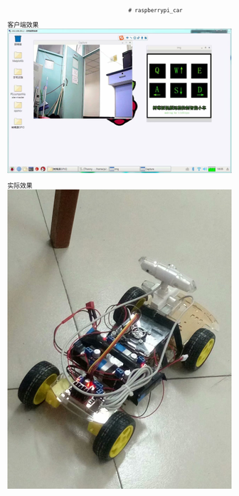                                           # raspberrypi_car
                                         

客户端效果
![sadas](https://raw.githubusercontent.com/LiuXinyu12378/raspberrypi_car/master/picture/psb%20(1).jpg)

实际效果
![asda](https://github.com/LiuXinyu12378/raspberrypi_car/blob/master/picture/psb.jpg)
